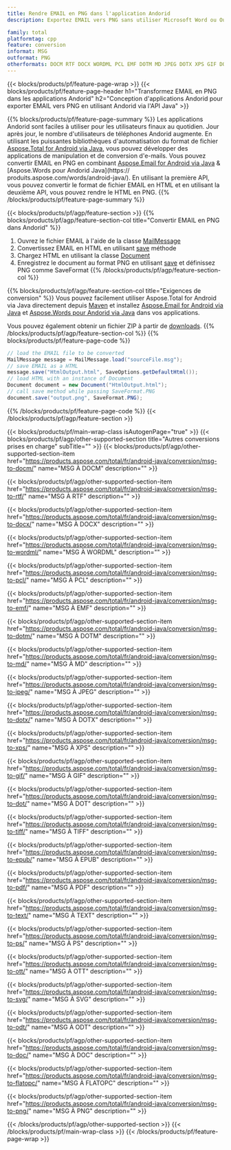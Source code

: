 ```yaml
---
title: Rendre EMAIL en PNG dans l'application Andorid
description: Exportez EMAIL vers PNG sans utiliser Microsoft Word ou Outlook dans vos applications Andorid

family: total
platformtag: cpp
feature: conversion
informat: MSG
outformat: PNG
otherformats: DOCM RTF DOCX WORDML PCL EMF DOTM MD JPEG DOTX XPS GIF DOT TIFF EPUB PDF TEXT PS OTT SVG ODT DOC FLATOPC BMP
---
```

{{< blocks/products/pf/feature-page-wrap >}}
{{< blocks/products/pf/feature-page-header h1="Transformez EMAIL en PNG dans les applications Andorid" h2="Conception d'applications Andorid pour exporter EMAIL vers PNG en utilisant Andorid via l'API Java" >}}

{{% blocks/products/pf/feature-page-summary %}}
Les applications Andorid sont faciles à utiliser pour les utilisateurs finaux au quotidien. Jour après jour, le nombre d'utilisateurs de téléphones Andorid augmente. En utilisant les puissantes bibliothèques d'automatisation du format de fichier [Aspose.Total for Android via Java](https://products.aspose.com/total/android-java/), vous pouvez développer des applications de manipulation et de conversion d'e-mails. Vous pouvez convertir EMAIL en PNG en combinant [Aspose.Email for Android via Java](https://products.aspose.com/email/android-java/) & [Aspose.Words pour Andorid Java](https:// produits.aspose.com/words/android-java/). En utilisant la première API, vous pouvez convertir le format de fichier EMAIL en HTML et en utilisant la deuxième API, vous pouvez rendre le HTML en PNG. 
{{% /blocks/products/pf/feature-page-summary  %}}

{{< blocks/products/pf/agp/feature-section >}}
{{% blocks/products/pf/agp/feature-section-col title="Convertir EMAIL en PNG dans Andorid" %}}
1. Ouvrez le fichier EMAIL à l'aide de la classe [MailMessage](https://reference.aspose.com/email/java/com.aspose.email/mailmessage)
2. Convertissez EMAIL en HTML en utilisant [save](https://reference.aspose.com/email/java/com.aspose.email/MailMessage#save(java.io.OutputStream,%20com.aspose.email.SaveOptions)) méthode
3. Chargez HTML en utilisant la classe [Document](https://reference.aspose.com/words/java/com.aspose.words/Document)
4. Enregistrez le document au format PNG en utilisant [save](https://reference.aspose.com/words/java/com.aspose.words/Document#save(java.lang.String,com.aspose.words.SaveOptions)) et définissez PNG comme SaveFormat
{{% /blocks/products/pf/agp/feature-section-col %}}

{{% blocks/products/pf/agp/feature-section-col title="Exigences de conversion" %}}
Vous pouvez facilement utiliser Aspose.Total for Android via Java directement depuis [Maven](https://repository.aspose.com/webapp/#/artifacts/browse/tree/General/repo/com/aspose/aspose-total) et installez [Aspose.Email for Android via Java](https://docs.aspose.com/email/androidjava/installation/) et [Aspose.Words pour Andorid via Java](https://docs.aspose.com/words/java/install-aspose-words-for-android-via-java/#install-asposewords-for-android-via-java-from-maven-repository) dans vos applications.

Vous pouvez également obtenir un fichier ZIP à partir de [downloads](https://releases.aspose.com/total/androidjava).
{{% /blocks/products/pf/agp/feature-section-col %}}
{{% blocks/products/pf/feature-page-code %}}
```cs
// load the EMAIL file to be converted
MailMessage message = MailMessage.load("sourceFile.msg"); 
// save EMAIL as a HTML 
message.save("HtmlOutput.html", SaveOptions.getDefaultHtml());
// load HTML with an instance of Document
Document document = new Document("HtmlOutput.html");
// call save method while passing SaveFormat.PNG
document.save("output.png", SaveFormat.PNG); 
```

{{% /blocks/products/pf/feature-page-code %}}
{{< /blocks/products/pf/agp/feature-section >}}

{{< blocks/products/pf/main-wrap-class isAutogenPage="true" >}}
{{< blocks/products/pf/agp/other-supported-section title="Autres conversions prises en charge" subTitle="" >}}
{{< blocks/products/pf/agp/other-supported-section-item href="https://products.aspose.com/total/fr/android-java/conversion/msg-to-docm/" name="MSG À DOCM" description="" >}}

{{< blocks/products/pf/agp/other-supported-section-item href="https://products.aspose.com/total/fr/android-java/conversion/msg-to-rtf/" name="MSG À RTF" description="" >}}

{{< blocks/products/pf/agp/other-supported-section-item href="https://products.aspose.com/total/fr/android-java/conversion/msg-to-docx/" name="MSG À DOCX" description="" >}}

{{< blocks/products/pf/agp/other-supported-section-item href="https://products.aspose.com/total/fr/android-java/conversion/msg-to-wordml/" name="MSG À WORDML" description="" >}}

{{< blocks/products/pf/agp/other-supported-section-item href="https://products.aspose.com/total/fr/android-java/conversion/msg-to-pcl/" name="MSG À PCL" description="" >}}

{{< blocks/products/pf/agp/other-supported-section-item href="https://products.aspose.com/total/fr/android-java/conversion/msg-to-emf/" name="MSG À EMF" description="" >}}

{{< blocks/products/pf/agp/other-supported-section-item href="https://products.aspose.com/total/fr/android-java/conversion/msg-to-dotm/" name="MSG À DOTM" description="" >}}

{{< blocks/products/pf/agp/other-supported-section-item href="https://products.aspose.com/total/fr/android-java/conversion/msg-to-md/" name="MSG À MD" description="" >}}

{{< blocks/products/pf/agp/other-supported-section-item href="https://products.aspose.com/total/fr/android-java/conversion/msg-to-jpeg/" name="MSG À JPEG" description="" >}}

{{< blocks/products/pf/agp/other-supported-section-item href="https://products.aspose.com/total/fr/android-java/conversion/msg-to-dotx/" name="MSG À DOTX" description="" >}}

{{< blocks/products/pf/agp/other-supported-section-item href="https://products.aspose.com/total/fr/android-java/conversion/msg-to-xps/" name="MSG À XPS" description="" >}}

{{< blocks/products/pf/agp/other-supported-section-item href="https://products.aspose.com/total/fr/android-java/conversion/msg-to-gif/" name="MSG À GIF" description="" >}}

{{< blocks/products/pf/agp/other-supported-section-item href="https://products.aspose.com/total/fr/android-java/conversion/msg-to-dot/" name="MSG À DOT" description="" >}}

{{< blocks/products/pf/agp/other-supported-section-item href="https://products.aspose.com/total/fr/android-java/conversion/msg-to-tiff/" name="MSG À TIFF" description="" >}}

{{< blocks/products/pf/agp/other-supported-section-item href="https://products.aspose.com/total/fr/android-java/conversion/msg-to-epub/" name="MSG À EPUB" description="" >}}

{{< blocks/products/pf/agp/other-supported-section-item href="https://products.aspose.com/total/fr/android-java/conversion/msg-to-pdf/" name="MSG À PDF" description="" >}}

{{< blocks/products/pf/agp/other-supported-section-item href="https://products.aspose.com/total/fr/android-java/conversion/msg-to-text/" name="MSG À TEXT" description="" >}}

{{< blocks/products/pf/agp/other-supported-section-item href="https://products.aspose.com/total/fr/android-java/conversion/msg-to-ps/" name="MSG À PS" description="" >}}

{{< blocks/products/pf/agp/other-supported-section-item href="https://products.aspose.com/total/fr/android-java/conversion/msg-to-ott/" name="MSG À OTT" description="" >}}

{{< blocks/products/pf/agp/other-supported-section-item href="https://products.aspose.com/total/fr/android-java/conversion/msg-to-svg/" name="MSG À SVG" description="" >}}

{{< blocks/products/pf/agp/other-supported-section-item href="https://products.aspose.com/total/fr/android-java/conversion/msg-to-odt/" name="MSG À ODT" description="" >}}

{{< blocks/products/pf/agp/other-supported-section-item href="https://products.aspose.com/total/fr/android-java/conversion/msg-to-doc/" name="MSG À DOC" description="" >}}

{{< blocks/products/pf/agp/other-supported-section-item href="https://products.aspose.com/total/fr/android-java/conversion/msg-to-flatopc/" name="MSG À FLATOPC" description="" >}}

{{< blocks/products/pf/agp/other-supported-section-item href="https://products.aspose.com/total/fr/android-java/conversion/msg-to-png/" name="MSG À PNG" description="" >}}


{{< /blocks/products/pf/agp/other-supported-section >}}
{{< /blocks/products/pf/main-wrap-class >}}
{{< /blocks/products/pf/feature-page-wrap >}}